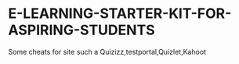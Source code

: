 # E-LEARNING-STARTER-KIT-FOR-ASPIRING-STUDENTS
Some cheats for site such a Quizizz,testportal,Quizlet,Kahoot
